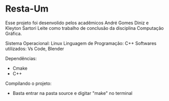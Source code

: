 # Resta-Um
Esse projeto foi desenvolido pelos acadêmicos André Gomes Diniz e Kleyton Sartori Leite como trabalho de conclusão da disciplina Computação Gráfica.

Sistema Operacional: Linux
Linguagem de Programação: C++
Softwares utilizados: Vs Code, Blender

Dependências:
- Cmake
- C++

Compilando o projeto:
- Basta entrar na pasta source e digitar "make" no terminal


